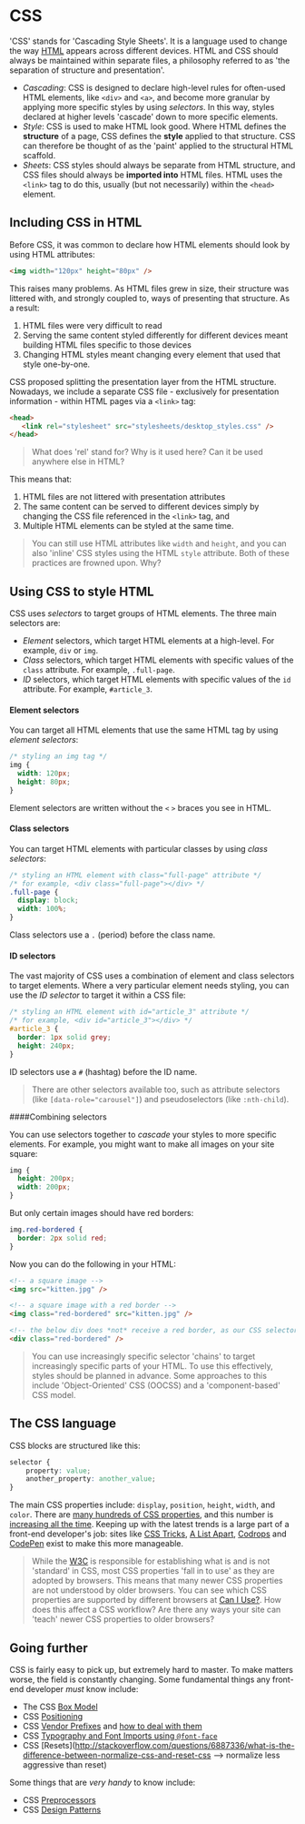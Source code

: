 CSS
====

'CSS' stands for 'Cascading Style Sheets'. It is a language used to change the way [HTML](html.md) appears across different devices. HTML and CSS should always be maintained within separate files, a philosophy referred to as 'the separation of structure and presentation'.

- _Cascading_: CSS is designed to declare high-level rules for often-used HTML elements, like `<div>` and `<a>`, and become more granular by applying more specific styles by using _selectors_. In this way, styles declared at higher levels 'cascade' down to more specific elements.
- _Style_: CSS is used to make HTML look good. Where HTML defines the **structure** of a page, CSS defines the **style** applied to that structure. CSS can therefore be thought of as the 'paint' applied to the structural HTML scaffold.
- _Sheets_: CSS styles should always be separate from HTML structure, and CSS files should always be **imported into** HTML files. HTML uses the `<link>` tag to do this, usually (but not necessarily) within the `<head>` element.

## Including CSS in HTML

Before CSS, it was common to declare how HTML elements should look by using HTML attributes:

```html
<img width="120px" height="80px" />
```

This raises many problems. As HTML files grew in size, their structure was littered with, and strongly coupled to, ways of presenting that structure. As a result:

1. HTML files were very difficult to read
2. Serving the same content styled differently for different devices meant building HTML files specific to those devices
3. Changing HTML styles meant changing every element that used that style one-by-one.

CSS proposed splitting the presentation layer from the HTML structure. Nowadays, we include a separate CSS file - exclusively for presentation information - within HTML pages via a `<link>` tag:

```html
<head>
   <link rel="stylesheet" src="stylesheets/desktop_styles.css" />
</head>
```
> What does 'rel' stand for? Why is it used here? Can it be used anywhere else in HTML?

This means that:

1. HTML files are not littered with presentation attributes
2. The same content can be served to different devices simply by changing the CSS file referenced in the `<link>` tag, and 
3. Multiple HTML elements can be styled at the same time.

> You can still use HTML attributes like `width` and `height`, and you can also 'inline' CSS styles using the HTML `style` attribute. Both of these practices are frowned upon. Why?

## Using CSS to style HTML

CSS uses _selectors_ to target groups of HTML elements. The three main selectors are:

- _Element_ selectors, which target HTML elements at a high-level. For example, `div` or `img`.
- _Class_ selectors, which target HTML elements with specific values of the `class` attribute. For example, `.full-page`.
- _ID_ selectors, which target HTML elements with specific values of the `id` attribute. For example, `#article_3`.

#### Element selectors

You can target all HTML elements that use the same HTML tag by using _element selectors_:

```css
/* styling an img tag */
img {
  width: 120px;
  height: 80px;
}
```

Element selectors are written without the `<` `>` braces you see in HTML.

#### Class selectors

You can target HTML elements with particular classes by using _class selectors_:

```css
/* styling an HTML element with class="full-page" attribute */
/* for example, <div class="full-page"></div> */
.full-page {
  display: block;
  width: 100%;
}
```

Class selectors use a `.` (period) before the class name.

#### ID selectors

The vast majority of CSS uses a combination of element and class selectors to target elements. Where a very particular element needs styling, you can use the _ID selector_ to target it within a CSS file:

```css
/* styling an HTML element with id="article_3" attribute */
/* for example, <div id="article_3"></div> */
#article_3 {
  border: 1px solid grey;
  height: 240px;
}
```

ID selectors use a `#` (hashtag) before the ID name.

> There are other selectors available too, such as attribute selectors (like `[data-role="carousel"]`) and pseudoselectors (like `:nth-child`).

####Combining selectors

You can use selectors together to _cascade_ your styles to more specific elements. For example, you might want to make all images on your site square:

```css
img {
  height: 200px;
  width: 200px;
}
```

But only certain images should have red borders:

```css
img.red-bordered {
  border: 2px solid red;
}
```

Now you can do the following in your HTML:

```html
<!-- a square image -->
<img src="kitten.jpg" />

<!-- a square image with a red border -->
<img class="red-bordered" src="kitten.jpg" />

<!-- the below div does *not* receive a red border, as our CSS selector applies to only img tags -->
<div class="red-bordered" />
```

> You can use increasingly specific selector 'chains' to target increasingly specific parts of your HTML. To use this effectively, styles should be planned in advance. Some approaches to this include 'Object-Oriented' CSS (OOCSS) and a 'component-based' CSS model.

## The CSS language

CSS blocks are structured like this:

```css
selector {
	property: value;
	another_property: another_value;
}
```

The main CSS properties include: `display`, `position`, `height`, `width`, and `color`. There are [many hundreds of CSS properties](https://developer.mozilla.org/en-US/docs/Web/CSS), and this number is [increasing all the time](http://hakim.se/experiments). Keeping up with the latest trends is a large part of a front-end developer's job: sites like [CSS Tricks](http://css-tricks.com), [A List Apart](http://alistapart.com), [Codrops](http://tympanus.net/codrops/) and [CodePen](http://codepen.io) exist to make this more manageable.

> While the [W3C](http://w3c.org) is responsible for establishing what is and is not 'standard' in CSS, most CSS properties 'fall in to use' as they are adopted by browsers. This means that many newer CSS properties are not understood by older browsers. You can see which CSS properties are supported by different browsers at [Can I Use?](http://caniuse.com/). How does this affect a CSS workflow? Are there any ways your site can 'teach' newer CSS properties to older browsers?

## Going further

CSS is fairly easy to pick up, but extremely hard to master. To make matters worse, the field is constantly changing. Some fundamental things any front-end developer _must_ know include:

- The CSS [Box Model](https://developer.mozilla.org/en-US/docs/Web/CSS/box_model)
- CSS [Positioning](http://learnlayout.com/position.html)
- CSS [Vendor Prefixes](http://webdesign.about.com/od/css/a/css-vendor-prefixes.htm) and [how to deal with them](https://css-tricks.com/how-to-deal-with-vendor-prefixes/)
- CSS [Typography and Font Imports using `@font-face`](http://learn.shayhowe.com/html-css/working-with-typography/)
- CSS [Resets](http://stackoverflow.com/questions/6887336/what-is-the-difference-between-normalize-css-and-reset-css --> normalize less aggressive than reset)

Some things that are _very handy_ to know include:

- CSS [Preprocessors](http://www.sitepoint.com/6-current-options-css-preprocessors/)
- CSS [Design Patterns](http://www.sitepoint.com/css-architectures-scalable-and-modular-approaches/)
